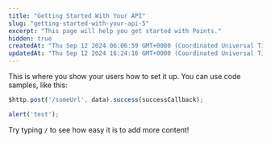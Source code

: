 ```yaml
---
title: "Getting Started With Your API"
slug: "getting-started-with-your-api-5"
excerpt: "This page will help you get started with Points."
hidden: true
createdAt: "Thu Sep 12 2024 06:06:59 GMT+0000 (Coordinated Universal Time)"
updatedAt: "Thu Sep 12 2024 16:24:16 GMT+0000 (Coordinated Universal Time)"
---
```

This is where you show your users how to set it up. You can use code samples, like this:

```javascript
$http.post('/someUrl', data).success(successCallback);

alert('test');
```

Try typing `/` to see how easy it is to add more content!
